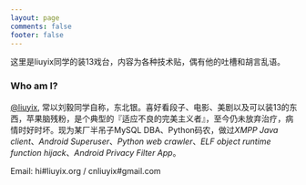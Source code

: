 ```yaml
---
layout: page
comments: false
footer: false
---
```


这里是liuyix同学的装13戏台，内容为各种技术贴，偶有他的吐槽和胡言乱语。

### Who am I?

[@liuyix](http://weibo.com/liuyix), 常以刘毅同学自称，东北银。喜好看段子、电影、美剧以及可以装13的东西，苹果脑残粉，是个典型的『适应不良的完美主义者』，至今仍未放弃治疗，病情时好时坏。现为某厂半吊子MySQL DBA、Python码农，做过*XMPP Java client*、*Android Superuser*、*Python web crawler*、*ELF object runtime function hijack*、*Android Privacy Filter App*。

Email: hi#liuyix.org / cnliuyix#gmail.com   


